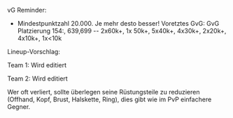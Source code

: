 vG Reminder: 
- Mindestpunktzahl 20.000. Je mehr desto besser!
Voretztes GvG:
GvG Platzierung 154:, 639,699 -- 2x60k+, 1x 50k+, 5x40k+, 4x30k+, 2x20k+, 4x10k+, 1x<10k

Lineup-Vorschlag:

Team 1:
Wird editiert

Team 2:
Wird editiert

Wer oft verliert, sollte überlegen seine Rüstungsteile zu reduzieren (Offhand, Kopf, Brust, Halskette, Ring), dies gibt wie im PvP einfachere Gegner.
